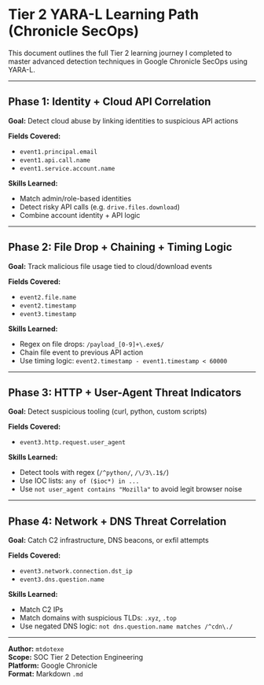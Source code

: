# Tier 2 YARA-L Learning Path (Chronicle SecOps)

This document outlines the full Tier 2 learning journey I completed to master advanced detection techniques in Google Chronicle SecOps using YARA-L.

---

## Phase 1: Identity + Cloud API Correlation

**Goal:** Detect cloud abuse by linking identities to suspicious API actions

**Fields Covered:**
- `event1.principal.email`
- `event1.api.call.name`
- `event1.service.account.name`

**Skills Learned:**
- Match admin/role-based identities
- Detect risky API calls (e.g. `drive.files.download`)
- Combine account identity + API logic

---

## Phase 2: File Drop + Chaining + Timing Logic

**Goal:** Track malicious file usage tied to cloud/download events

**Fields Covered:**
- `event2.file.name`
- `event2.timestamp`
- `event3.timestamp`

**Skills Learned:**
- Regex on file drops: `/payload_[0-9]+\.exe$/`
- Chain file event to previous API action
- Use timing logic: `event2.timestamp - event1.timestamp < 60000`

---

## Phase 3: HTTP + User-Agent Threat Indicators

**Goal:** Detect suspicious tooling (curl, python, custom scripts)

**Fields Covered:**
- `event3.http.request.user_agent`

**Skills Learned:**
- Detect tools with regex (`/^python/`, `/\/3\.1$/`)
- Use IOC lists: `any of ($ioc*) in ...`
- Use `not user_agent contains "Mozilla"` to avoid legit browser noise

---

## Phase 4: Network + DNS Threat Correlation

**Goal:** Catch C2 infrastructure, DNS beacons, or exfil attempts

**Fields Covered:**
- `event3.network.connection.dst_ip`
- `event3.dns.question.name`

**Skills Learned:**
- Match C2 IPs
- Match domains with suspicious TLDs: `.xyz`, `.top`
- Use negated DNS logic: `not dns.question.name matches /^cdn\./`

---

**Author:** `mtdotexe`  
**Scope:** SOC Tier 2 Detection Engineering  
**Platform:** Google Chronicle  
**Format:** Markdown `.md`  
